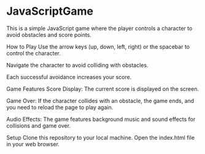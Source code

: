 # JavaScriptGame

This is a simple JavaScript game where the player controls a character to avoid obstacles and score points.

How to Play
Use the arrow keys (up, down, left, right) or the spacebar to control the character.

Navigate the character to avoid colliding with obstacles.

Each successful avoidance increases your score.


Game Features
Score Display: The current score is displayed on the screen.

Game Over: If the character collides with an obstacle, the game ends, and you need to reload the page to play again.

Audio Effects: The game features background music and sound effects for collisions and game over.


Setup
Clone this repository to your local machine.
Open the index.html file in your web browser.

